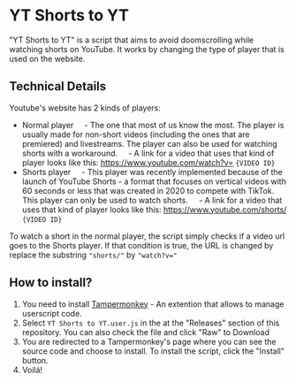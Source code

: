 # YT Shorts to YT

"YT Shorts to YT" is a script that aims to avoid doomscrolling while watching shorts on YouTube. It works by changing the type of player that is used on the website.

## Technical Details
Youtube's website has 2 kinds of players:
- Normal player
    - The one that most of us know the most. The player is usually made for non-short videos (including the ones that are premiered) and livestreams. The player can also be used for watching shorts with a workaround.
    - A link for a video that uses that kind of player looks like this: https://www.youtube.com/watch?v= `{VIDEO ID}`
- Shorts player
    - This player was recently implemented because of the launch of YouTube Shorts - a format that focuses on vertical videos with 60 seconds or less that was created in 2020 to compete with TikTok. This player can only be used to watch shorts.
    - A link for a video that uses that kind of player looks like this: https://www.youtube.com/shorts/ `{VIDEO ID}`

To watch a short in the normal player, the script simply checks if a video url goes to the Shorts player. If that condition is true, the URL is changed by replace the substring `"shorts/"` by `"watch?v="`

## How to install?
1. You need to install [Tampermonkey](https://www.tampermonkey.net/) - An extention that allows to manage userscript code.
2. Select `YT Shorts to YT.user.js` in the at the "Releases" section of this repository. You can also check the file and click "Raw" to Download
3. You are redirected to a Tampermonkey's page where you can see the source code and choose to install. To install the script, click the "Install" button.
4. Voilá!